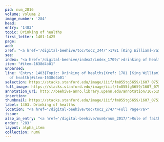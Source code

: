 ```yaml
---
pid: num_2016
volume: Volume 2
image_number: '284'
head:
entry: '1403'
topic: Drinking of healths
first_letter: 1401-1425
page:
add:
xref: "<a href='/digital-beehive/toc/toc2_344/'>1781 [King William]</a>"
see:
index: "<a href='/digital-beehive/index2/index_1709/'>drinking of health</a>"
item: "#item-1638d4b01"
unparsed:
line: 'Entry: 1403|Topic: Drinking of healths|Xref: 1781 [King William]|Index: drinking
  of health|#item-1638d4b01'
selection: https://stacks.stanford.edu/image/iiif/fm855tg5659/1607_0751/885,2066,2798,522/full/0/default.jpg
full_image: https://stacks.stanford.edu/image/iiif/fm855tg5659/1607_0751/full/full/0/default.jpg
annotation_uri: http://beehive-anno.library.upenn.edu/annotation/1675198340325
insertion:
thumbnail: https://stacks.stanford.edu/image/iiif/fm855tg5659/1607_0751/885,2066,600,180/250,/0/default.jpg
label: 1403. Drinking of healths
location: "<a href='/digital-beehive/toc/toc2_274/'>Full Page</a>"
issue:
also_in_entry: "<a href='/digital-beehive/num6/num_2017/'>Rule of faith & life</a>"
order: '283'
layout: alpha_item
collection: num6
---
```

